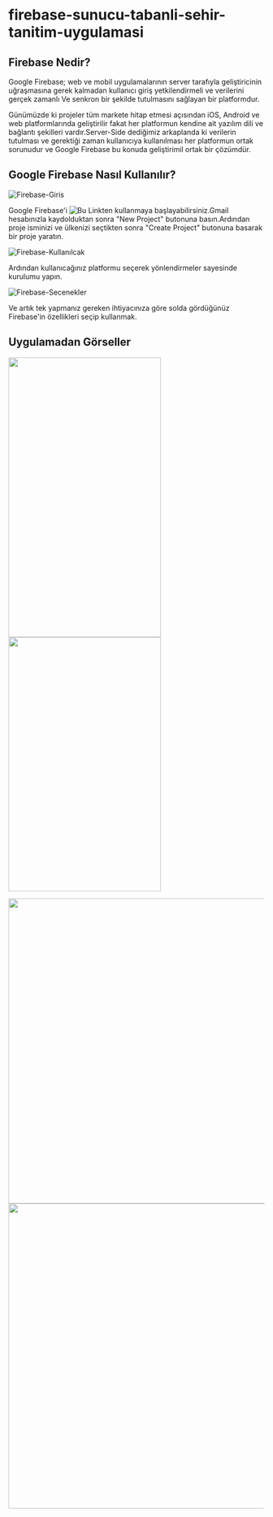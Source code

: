 # firebase-sunucu-tabanli-sehir-tanitim-uygulamasi

## Firebase Nedir?

Google Firebase; web ve mobil uygulamalarının server tarafıyla geliştiricinin 
uğraşmasına gerek kalmadan kullanıcı giriş yetkilendirmeli ve verilerini gerçek zamanlı
Ve senkron bir şekilde tutulmasını sağlayan bir platformdur.

Günümüzde ki projeler tüm markete hitap etmesi açısından iOS, Android ve web platformlarında geliştirilir
fakat her platformun kendine ait yazılım dili ve bağlantı şekilleri vardır.Server-Side dediğimiz arkaplanda ki 
verilerin tutulması ve gerektiği zaman kullanıcıya kullanılması her platformun ortak sorunudur ve Google Firebase
bu konuda geliştirimil ortak bir çözümdür.

## Google Firebase Nasıl Kullanılır?

![Firebase-Giris](https://user-images.githubusercontent.com/59433203/159117086-d0d5b293-5b5d-4f55-a69d-df973746a444.png)

Google Firebase'i ![Bu Linkten](https://firebase.google.com) kullanmaya başlayabilirsiniz.Gmail hesabınızla kaydolduktan sonra
"New Project" butonuna basın.Ardından proje isminizi ve ülkenizi seçtikten sonra "Create Project" butonuna basarak bir proje yaratın.

![Firebase-Kullanılcak](https://user-images.githubusercontent.com/59433203/159117187-b44ea994-1638-4648-ad5a-77d456a46973.png)

Ardından kullanıcağınız platformu seçerek yönlendirmeler sayesinde kurulumu yapın.

![Firebase-Secenekler](https://user-images.githubusercontent.com/59433203/159117212-c1b5a0cd-9445-4042-8b87-37eb3145d984.png)

Ve artık tek yapmanız gereken ihtiyacınıza göre solda gördüğünüz Firebase'in özellikleri seçip kullanmak.

## Uygulamadan Görseller


<img src="https://user-images.githubusercontent.com/59433203/159117435-ee5b3920-0cf2-4590-ba6b-b15372fadbe9.png" width="300" height="550"> <img src="https://user-images.githubusercontent.com/59433203/159117593-c69f1b3f-295a-4b96-950d-53a89eeec9c1.png" width="300" height="500">

<img src="https://user-images.githubusercontent.com/59433203/159117826-4413c7ec-6da1-4e2e-9137-807f453532db.png" width="900" height="600">

<img src="https://user-images.githubusercontent.com/59433203/159117931-2ada0325-464b-40bb-9ce8-be7577fe2370.png" width="900" height="600">

